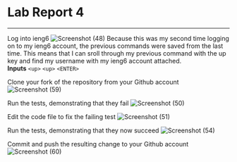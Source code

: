 # Lab Report 4

---
Log into ieng6
![Screenshot (48)](https://user-images.githubusercontent.com/103862450/221757789-e6656427-c1e0-426b-aa22-9b656413d7d2.png)
Because this was my second time logging on to my ieng6 account, the previous commands were saved from the last time. This means that I can sroll through my previous command with the up key and find my username with my ieng6 account attached.
<br> **Inputs** ```<up>``` ```<up>``` ```<ENTER>```

Clone your fork of the repository from your Github account
![Screenshot (59)](https://user-images.githubusercontent.com/103862450/221759068-0e26bd1c-df40-4461-81de-6802d0f049ad.png)

Run the tests, demonstrating that they fail
![Screenshot (50)](https://user-images.githubusercontent.com/103862450/221758205-998fd6e9-4b72-4c47-8bc3-3950b321605c.png)

Edit the code file to fix the failing test
![Screenshot (51)](https://user-images.githubusercontent.com/103862450/221757985-8fbd6a13-caad-48bd-b1a4-5f5b94795867.png)

Run the tests, demonstrating that they now succeed
![Screenshot (54)](https://user-images.githubusercontent.com/103862450/221758470-79924a9b-3641-4fc0-81b7-35c04cab3a02.png)

Commit and push the resulting change to your Github account
![Screenshot (60)](https://user-images.githubusercontent.com/103862450/221758282-1f656452-c987-41a9-8d86-054a59b54f31.png)
